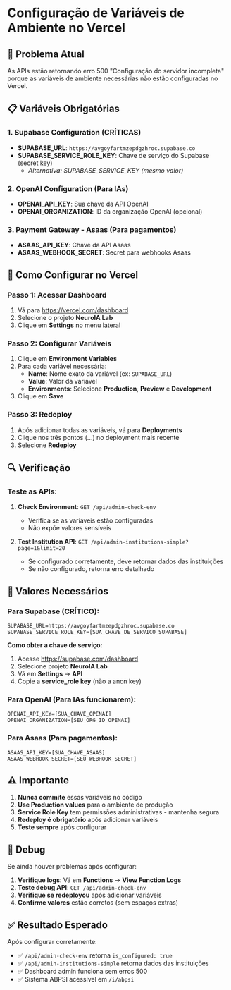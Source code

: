 # Configuração de Variáveis de Ambiente no Vercel

## 🚨 Problema Atual
As APIs estão retornando erro 500 "Configuração do servidor incompleta" porque as variáveis de ambiente necessárias não estão configuradas no Vercel.

## 📋 Variáveis Obrigatórias

### 1. **Supabase Configuration (CRÍTICAS)**
- **SUPABASE_URL**: `https://avgoyfartmzepdgzhroc.supabase.co`
- **SUPABASE_SERVICE_ROLE_KEY**: Chave de serviço do Supabase (secret key)
  - *Alternativa: SUPABASE_SERVICE_KEY (mesmo valor)*

### 2. **OpenAI Configuration (Para IAs)**
- **OPENAI_API_KEY**: Sua chave da API OpenAI
- **OPENAI_ORGANIZATION**: ID da organização OpenAI (opcional)

### 3. **Payment Gateway - Asaas (Para pagamentos)**
- **ASAAS_API_KEY**: Chave da API Asaas
- **ASAAS_WEBHOOK_SECRET**: Secret para webhooks Asaas

## 🔧 Como Configurar no Vercel

### Passo 1: Acessar Dashboard
1. Vá para https://vercel.com/dashboard
2. Selecione o projeto **NeuroIA Lab**
3. Clique em **Settings** no menu lateral

### Passo 2: Configurar Variáveis
1. Clique em **Environment Variables**
2. Para cada variável necessária:
   - **Name**: Nome exato da variável (ex: `SUPABASE_URL`)
   - **Value**: Valor da variável
   - **Environments**: Selecione **Production**, **Preview** e **Development**
3. Clique em **Save**

### Passo 3: Redeploy
1. Após adicionar todas as variáveis, vá para **Deployments**
2. Clique nos três pontos (...) no deployment mais recente
3. Selecione **Redeploy**

## 🔍 Verificação

### Teste as APIs:
1. **Check Environment**: `GET /api/admin-check-env`
   - Verifica se as variáveis estão configuradas
   - Não expõe valores sensíveis

2. **Test Institution API**: `GET /api/admin-institutions-simple?page=1&limit=20`
   - Se configurado corretamente, deve retornar dados das instituições
   - Se não configurado, retorna erro detalhado

## 🎯 Valores Necessários

### Para Supabase (CRÍTICO):
```
SUPABASE_URL=https://avgoyfartmzepdgzhroc.supabase.co
SUPABASE_SERVICE_ROLE_KEY=[SUA_CHAVE_DE_SERVICO_SUPABASE]
```

**Como obter a chave de serviço:**
1. Acesse https://supabase.com/dashboard
2. Selecione projeto **NeuroIA Lab**
3. Vá em **Settings** → **API**
4. Copie a **service_role key** (não a anon key)

### Para OpenAI (Para IAs funcionarem):
```
OPENAI_API_KEY=[SUA_CHAVE_OPENAI]
OPENAI_ORGANIZATION=[SEU_ORG_ID_OPENAI]
```

### Para Asaas (Para pagamentos):
```
ASAAS_API_KEY=[SUA_CHAVE_ASAAS]
ASAAS_WEBHOOK_SECRET=[SEU_WEBHOOK_SECRET]
```

## ⚠️ Importante

1. **Nunca commite** essas variáveis no código
2. **Use Production values** para o ambiente de produção
3. **Service Role Key** tem permissões administrativas - mantenha segura
4. **Redeploy é obrigatório** após adicionar variáveis
5. **Teste sempre** após configurar

## 🐛 Debug

Se ainda houver problemas após configurar:

1. **Verifique logs**: Vá em **Functions** → **View Function Logs**
2. **Teste debug API**: `GET /api/admin-check-env`
3. **Verifique se redeployou** após adicionar variáveis
4. **Confirme valores** estão corretos (sem espaços extras)

## ✅ Resultado Esperado

Após configurar corretamente:
- ✅ `/api/admin-check-env` retorna `is_configured: true`
- ✅ `/api/admin-institutions-simple` retorna dados das instituições
- ✅ Dashboard admin funciona sem erros 500
- ✅ Sistema ABPSI acessível em `/i/abpsi`